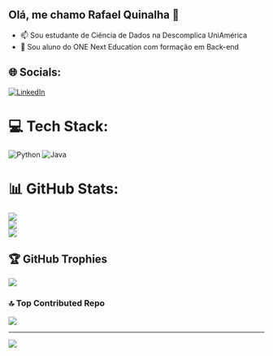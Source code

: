 ## Olá, me chamo Rafael Quinalha 👋

- 📫 Sou estudante de Ciência de Dados na Descomplica UniAmérica
- 🌱 Sou aluno do ONE Next Education com formação em Back-end

## 🌐 Socials:
[![LinkedIn](https://img.shields.io/badge/LinkedIn-%230077B5.svg?logo=linkedin&logoColor=white)](https://linkedin.com/in/www.linkedin.com/in/rafael-quinalha) 

# 💻 Tech Stack:
![Python](https://img.shields.io/badge/python-3670A0?style=for-the-badge&logo=python&logoColor=ffdd54) ![Java](https://img.shields.io/badge/java-%23ED8B00.svg?style=for-the-badge&logo=openjdk&logoColor=white)
# 📊 GitHub Stats:
![](https://github-readme-stats.vercel.app/api?username=rquinalha&theme=dark&hide_border=false&include_all_commits=false&count_private=false)<br/>
![](https://github-readme-streak-stats.herokuapp.com/?user=rquinalha&theme=dark&hide_border=false)<br/>
![](https://github-readme-stats.vercel.app/api/top-langs/?username=rquinalha&theme=dark&hide_border=false&include_all_commits=false&count_private=false&layout=compact)

## 🏆 GitHub Trophies
![](https://github-profile-trophy.vercel.app/?username=rquinalha&theme=radical&no-frame=false&no-bg=true&margin-w=4)

### 🔝 Top Contributed Repo
![](https://github-contributor-stats.vercel.app/api?username=rquinalha&limit=5&theme=dark&combine_all_yearly_contributions=true)

---
[![](https://visitcount.itsvg.in/api?id=rquinalha&icon=0&color=0)](https://visitcount.itsvg.in)
